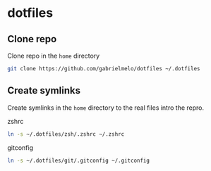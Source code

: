 # dotfiles

## Clone repo
Clone repo in the `home` directory
```sh
git clone https://github.com/gabrielmelo/dotfiles ~/.dotfiles 
```

## Create symlinks
Create symlinks in the `home` directory to the real files intro the repro.

zshrc
```sh
ln -s ~/.dotfiles/zsh/.zshrc ~/.zshrc
```

gitconfig
```sh
ln -s ~/.dotfiles/git/.gitconfig ~/.gitconfig
```